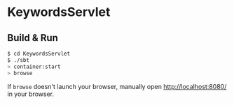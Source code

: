 # KeywordsServlet #

## Build & Run ##

```sh
$ cd KeywordsServlet
$ ./sbt
> container:start
> browse
```

If `browse` doesn't launch your browser, manually open [http://localhost:8080/](http://localhost:8080/) in your browser.
